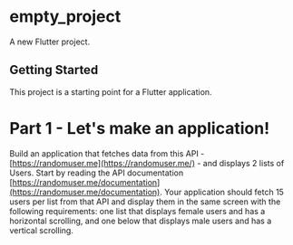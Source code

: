 # empty_project

A new Flutter project.

## Getting Started

This project is a starting point for a Flutter application.

# Part 1 - Let's make an application!

Build an application that fetches data from this API - [https://randomuser.me](https://randomuser.me/) - and displays 2 lists of Users. 
Start by reading the API documentation [https://randomuser.me/documentation](https://randomuser.me/documentation). Your application should fetch 15 users per list from that API and display them in the same screen with the following requirements: one list that displays female users and has a horizontal scrolling, and one below that displays male users and has a vertical scrolling.
